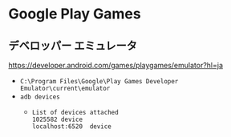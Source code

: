# Google Play Games

## デベロッパー エミュレータ

https://developer.android.com/games/playgames/emulator?hl=ja

* `C:\Program Files\Google\Play Games Developer Emulator\current\emulator`
* `adb devices`
  * ```
    List of devices attached
    1025582 device
    localhost:6520  device
    ```
